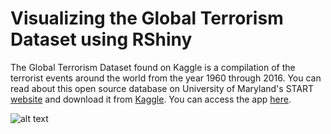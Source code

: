 # Visualizing the Global Terrorism Dataset using RShiny
The Global Terrorism Dataset found on Kaggle is a compilation of the terrorist events around the world from the year 1960 through 2016. 
You can read about this open source database on University of Maryland's START [website](http://www.start.umd.edu/gtd/) and download it from [Kaggle](https://www.kaggle.com/START-UMD/gtd). 
You can access the app [here](https://tawsif.shinyapps.io/gtd_vis/).

![alt text](https://github.com/tawsifkhan/gtd_vis/blob/master/app.png)
